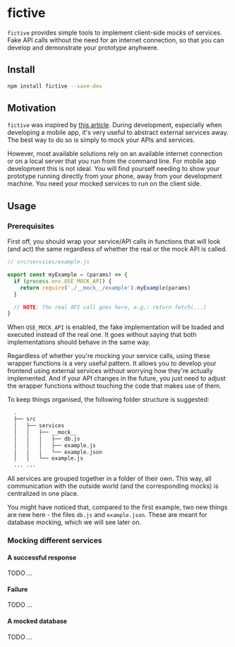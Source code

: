 # fictive

`fictive` provides simple tools to implement client-side mocks of services. Fake API calls without the need for an internet connection, so that you can develop and demonstrate your prototype anyhwere.

## Install

```bash
npm install fictive --save-dev
```

## Motivation

`fictive` was inspired by [this article](https://goshakkk.name/why-i-mock-api-in-mobile-apps/). During development, especially when developing a mobile app, it's very useful to abstract external services away. The best way to do so is simply to mock your APIs and services.

However, most available solutions rely on an available internet connection or on a local server that you run from the command line. For mobile app development this is not ideal. You will find yourself needing to show your prototype running directly from your phone, away from your development machine. You need your mocked services to run on the client side.

## Usage

### Prerequisites

First off, you should wrap your service/API calls in functions that will look (and act) the same regardless of whether the real or the mock API is called.

```js
// src/services/example.js

export const myExample = (params) => {
  if (process.env.USE_MOCK_API) {
    return require('./__mock__/example').myExample(params)
  }

  // NOTE: The real API call goes here, e.g.: return fetch(...)
}
```

When `USE_MOCK_API` is enabled, the fake implementation will be loaded and executed instead of the real one. It goes without saying that both implementations should behave in the same way.

Regardless of whether you're mocking your service calls, using these wrapper functions is a very useful pattern. It allows you to develop your frontend using external services without worrying how they're actually implemented. And if your API changes in the future, you just need to adjust the wrapper functions without touching the code that makes use of them.

To keep things organised, the following folder structure is suggested:

```bash
  .
  ├── src
  │   ├── services
  │   │   ├── __mock__
  │   │   │   ├── db.js
  │   │   │   ├── example.js
  │   │   │   └── example.json
  │   │   └── example.js
  ... ...
```

All services are grouped together in a folder of their own. This way, all communication with the outside world (and the corresponding mocks) is centralized in one place.

You might have noticed that, compared to the first example, two new things are new here - the files `db.js` and `example.json`. These are meant for database mocking, which we will see later on.

### Mocking different services

#### A successful response

TODO ...

#### Failure

TODO ...

#### A mocked database

TODO ...
